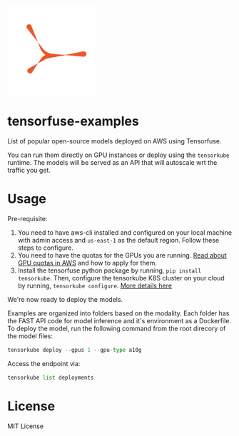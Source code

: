 <p align="left">
  <a href="https://tensorfuse.io/">
    <img src="assets/Logo_whitebg.png" alt="Logo" width="200"/>
  </a>
</p>


# tensorfuse-examples
List of popular open-source models deployed on AWS using Tensorfuse. 

You can run them directly on GPU instances or deploy using the `tensorkube` runtime. The models will be served as an API that will autoscale wrt the traffic you get. 

# Usage
Pre-requisite:
1. You need to have aws-cli installed and configured on your local machine with admin access and `us-east-1` as the default region. Follow these steps to configure. 
2. You need to have the quotas for the GPUs you are running. [Read about GPU quotas in AWS](https://tensorfuse.io/blog/increase-gpu-quota-on-aws-with-python-script) and how to apply for them.
3. Install the tensorfuse python package by running, `pip install tensorkube`. Then, configure the tensorkube K8S cluster on your cloud by running, `tensorkube configure`. [More details here](https://docs.tensorfuse.io/getting_started_tensorkube)

We're now ready to deploy the models. 

Examples are organized into folders based on the modality. Each folder has the FAST API code for model inference and it's environment as a Dockerfile. To deploy the model, run the following command from the root direcory of the model files:

```python
tensorkube deploy --gpus 1 --gpu-type a10g
```

Access the endpoint via:

```python
tensorkube list deployments
```

# License
MIT License
